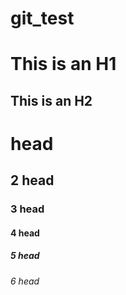 # git_test
This is an H1
=============

This is an H2
-------------
# head
## 2 head
### 3 head
#### 4 head
##### 5 head
###### 6 head